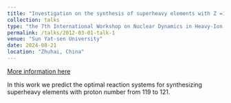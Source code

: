 ```yaml
---
title: "Investigation on the synthesis of superheavy elements with Z =119-121"
collection: talks
type: "the 7th International Workshop on Nuclear Dynamics in Heavy-Ion Reactions (IWND2024)"
permalink: /talks/2012-03-01-talk-1
venue: "Sun Yat-sen University"
date: 2024-08-21
location: "Zhuhai, China"
---
```


[More information here](https://iwnd2024.scievent.com/)

In this work we predict the optimal reaction systems for synthesizing superheavy elements with proton number from 119 to 121.

